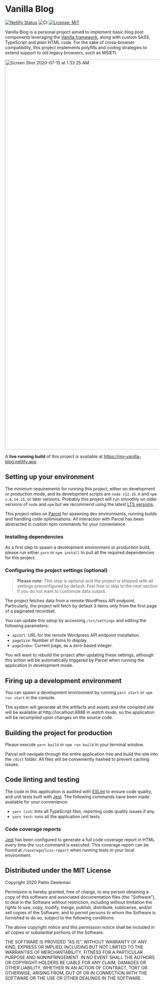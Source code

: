 # Vanilla Blog
[![Netlify Status](https://api.netlify.com/api/v1/badges/c2a9a0cf-8752-4aa1-8066-df2a5d6f79e2/deploy-status)](https://app.netlify.com/sites/jovial-borg-cf1799/deploys)
![CI](https://github.com/deeleman/vanilla-blog/workflows/CI/badge.svg?branch=master&event=push)
[![License: MIT](https://img.shields.io/badge/License-MIT-yellow.svg)](https://opensource.org/licenses/MIT)

Vanilla Blog is a personal project aimed to implement basic blog post components leveraging the [Vanilla framework](https://vanillaframework.io/), along with custom SASS, TypeScript and plain HTML code. For the sake of cross-browser compatibility, this project implements polyfills and coding strategies to extend support to old legacy browsers, such as MSIE11.

<img width="1279" alt="Screen Shot 2020-07-15 at 1 33 25 AM" src="https://user-images.githubusercontent.com/1104146/87541318-5b2e0b80-c6a1-11ea-8f59-00fcbf86e3be.png">

A **live running build** of this project is available at https://my-vanilla-blog.netlify.app.

## Setting up your environment
The minimum requirements for running this project, either on development or production mode, and its development scripts are `node v12.16.0` and `npm v.6.14.15`, or later versions. Probably this project will run smoothly on older versions of `node` and `npm` but we recommend using the latest [LTS versions](https://nodejs.org/).

This project relies on [Parcel](https://parceljs.org/) for spawning dev environments, running builds and handling code optimisations. All interaction with Parcel has been abstracted in custom npm commands for your convenience.

### Installing dependencies
As a first step to spawn a development environment or production build, please run either `yarn` or `npm install` to pull all the required dependencies for this project.

### Configuring the project settings (optional)

> **Please note**: This step is optional and the project is shipped with all settings preconfigured by default. Feel free to skip to the next section if you do not want to customize data output.

The project fetches data from a remote WordPress API endpoint. Particularly, the project will fetch by default 3 items only from the first page of a paginated recordset.

You can update this setup by accessing `/src/settings` and editing the following parameters:
* `apiUrl`: URL for the remote Wordpress API endpoint installation.
* `pageSize`: Number of items to display.
* `pageIndex`: Current page, as a zero-based integer.

You will want to rebuild the project after updating these settings, although this action will be automatically triggered by Parcel when running the application in development mode.

## Firing up a development environment
You can spawn a development environment by running `yarn start` or `npm run start` in the console.

The system will generate all the artifacts and assets and the compiled site will be available at http://localhost:8888 in _watch mode_, so the application will be recompiled upon changes on the source code.

## Building the project for production
Please execute `yarn build` or `npm run build` in your terminal window. 

Parcel will navigate through the entire application tree and build the site into the `/dist` folder. All files will be conveniently hashed to prevent caching issues.

## Code linting and testing
The code in this application is audited with 
[ESLint](https://eslint.org/) to ensure code quality, and unit tests built with [Jest](https://jestjs.io/). The following commands have been made available for your convenience:

- `yarn lint`: lints all TypeScript files, reporting code quality issues if any.
- `yarn test`: runs all the application unit tests.

### Code coverage reports
[Jest](https://jestjs.io/) has been configured to generate a full code coverage report in HTML every time the `test` command is executed. This coverage report can be found at `/coverage/lcov-report` when running tests in your local environment.

## Distributed under the MIT License

Copyright 2020 Pablo Deeleman

Permission is hereby granted, free of charge, to any person obtaining a copy of this software and associated documentation files (the "Software"), to deal in the Software without restriction, including without limitation the rights to use, copy, modify, merge, publish, distribute, sublicense, and/or sell copies of the Software, and to permit persons to whom the Software is furnished to do so, subject to the following conditions:

The above copyright notice and this permission notice shall be included in all copies or substantial portions of the Software.

THE SOFTWARE IS PROVIDED "AS IS", WITHOUT WARRANTY OF ANY KIND, EXPRESS OR IMPLIED, INCLUDING BUT NOT LIMITED TO THE WARRANTIES OF MERCHANTABILITY, FITNESS FOR A PARTICULAR PURPOSE AND NONINFRINGEMENT. IN NO EVENT SHALL THE AUTHORS OR COPYRIGHT HOLDERS BE LIABLE FOR ANY CLAIM, DAMAGES OR OTHER LIABILITY, WHETHER IN AN ACTION OF CONTRACT, TORT OR OTHERWISE, ARISING FROM, OUT OF OR IN CONNECTION WITH THE SOFTWARE OR THE USE OR OTHER DEALINGS IN THE SOFTWARE.
